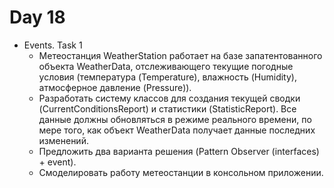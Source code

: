 # Day 18
 * Events. Task 1
   * Метеостанция WeatherStation работает на базе запатентованного объекта WeatherData, отслеживающего текущие погодные условия (температура (Temperature), влажность (Humidity), атмосферное давление (Pressure)). 
   * Разработать систему классов для создания текущей сводки (CurrentConditionsReport) и статистики (StatisticReport). Все данные должны обновляться в режиме реального времени, по мере того, как объект WeatherData получает данные последних изменений.
   * Предложить два варианта решения (Pattern Observer (interfaces) + event).
   * Смоделировать работу метеостанции в консольном приложении.
